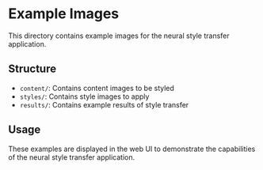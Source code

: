 # Example Images

This directory contains example images for the neural style transfer application.

## Structure

- `content/`: Contains content images to be styled
- `styles/`: Contains style images to apply
- `results/`: Contains example results of style transfer

## Usage

These examples are displayed in the web UI to demonstrate the capabilities of the neural style transfer application.
